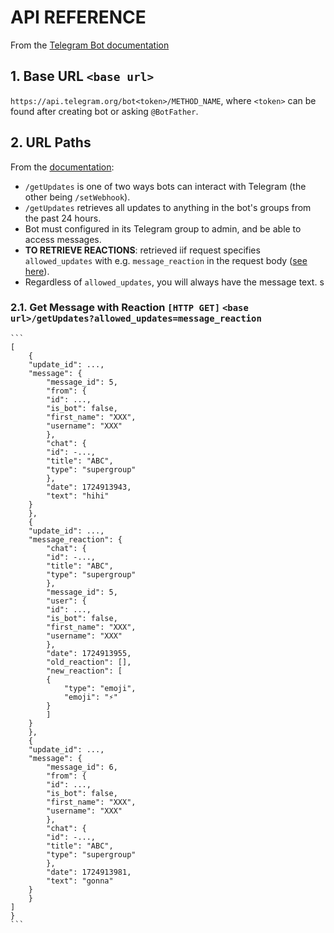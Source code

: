 # API REFERENCE

From the [Telegram Bot documentation](https://core.telegram.org/bots/api)

## 1. Base URL `<base url>`
`https://api.telegram.org/bot<token>/METHOD_NAME`, where `<token>` can be found after creating bot or asking `@BotFather`.

## 2. URL Paths
From the [documentation](https://core.telegram.org/bots/api#making-requests):
- `/getUpdates` is one of two ways bots can interact with Telegram (the other being `/setWebhook`).
- `/getUpdates` retrieves all updates to anything in the bot's groups from the past 24 hours. 
- Bot must configured in its Telegram group to admin, and be able to access messages.
- **TO RETRIEVE REACTIONS**: retrieved iif request specifies `allowed_updates` with e.g. `message_reaction` in the request body ([see here](https://core.telegram.org/bots/api#update)).
- Regardless of `allowed_updates`, you will always have the message text.
s
### 2.1. Get Message with Reaction `[HTTP GET]` `<base url>/getUpdates?allowed_updates=message_reaction` 
    ```
    [
        {
        "update_id": ...,
        "message": {
            "message_id": 5,
            "from": {
            "id": ...,
            "is_bot": false,
            "first_name": "XXX",
            "username": "XXX"
            },
            "chat": {
            "id": -...,
            "title": "ABC",
            "type": "supergroup"
            },
            "date": 1724913943,
            "text": "hihi"
        }
        },
        {
        "update_id": ...,
        "message_reaction": {
            "chat": {
            "id": -...,
            "title": "ABC",
            "type": "supergroup"
            },
            "message_id": 5,
            "user": {
            "id": ...,
            "is_bot": false,
            "first_name": "XXX",
            "username": "XXX"
            },
            "date": 1724913955,
            "old_reaction": [],
            "new_reaction": [
            {
                "type": "emoji",
                "emoji": "⚡"
            }
            ]
        }
        },
        {
        "update_id": ...,
        "message": {
            "message_id": 6,
            "from": {
            "id": ...,
            "is_bot": false,
            "first_name": "XXX",
            "username": "XXX"
            },
            "chat": {
            "id": -...,
            "title": "ABC",
            "type": "supergroup"
            },
            "date": 1724913981,
            "text": "gonna"
        }
        }
    ]
    }
    ```